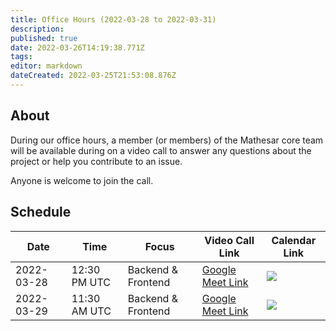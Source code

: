 ```yaml
---
title: Office Hours (2022-03-28 to 2022-03-31)
description: 
published: true
date: 2022-03-26T14:19:38.771Z
tags: 
editor: markdown
dateCreated: 2022-03-25T21:53:08.876Z
---
```


## About

During our office hours, a member (or members) of the Mathesar core team will be available during on a video call to answer any questions about the project or help you contribute to an issue. 

Anyone is welcome to join the call.

## Schedule

| Date | Time | Focus | Video Call Link | Calendar Link |
|-|-|-|-|-|
| 2022-03-28 | 12:30 PM UTC | Backend & Frontend | [Google Meet Link](https://meet.google.com/woc-xhmp-yhp) | <a target="_blank" href="https://calendar.google.com/event?action=TEMPLATE&amp;tmeid=M3ZpcHI4bTBudGR1M2kxa2Q5bWoycHJ2dnYgY192ZTFpOW01aHZ0NW9hbHZka3VoczNvODFpOEBn&amp;tmsrc=c_ve1i9m5hvt5oalvdkuhs3o81i8%40group.calendar.google.com"><img border="0" src="https://www.google.com/calendar/images/ext/gc_button1_en.gif"></a> |
| 2022-03-29 | 11:30 AM UTC | Backend & Frontend | [Google Meet Link](https://meet.google.com/juy-udbz-edz) | <a target="_blank" href="https://calendar.google.com/event?action=TEMPLATE&amp;tmeid=N2U4c2VvODJqbTdham82cmUyazY5aWc0NXIgY192ZTFpOW01aHZ0NW9hbHZka3VoczNvODFpOEBn&amp;tmsrc=c_ve1i9m5hvt5oalvdkuhs3o81i8%40group.calendar.google.com"><img border="0" src="https://www.google.com/calendar/images/ext/gc_button1_en.gif"></a> |